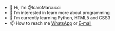 - 👋 Hi, I’m @IcaroMarcucci
- 👀 I’m interested in learn more about programming
- 🌱 I’m currently learning Python, HTML5 and CSS3
- 📫 How to reach me [WhatsApp](wa.me/5519983431976) or [E-mail](mailto:icaro.marcucci@gmail.com)
